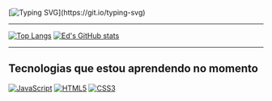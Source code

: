 [![Typing SVG](https://readme-typing-svg.demolab.com?font=Silkscreen&size=27&pause=980&color=008363&background=1E97693B&vCenter=true&width=520&lines=Ol%C3%A1!+Eduardo+de+Oliveira+aqui+_%F0%9F%91%A8%E2%80%8D%F0%9F%92%BB;Estudante+secundarista_;Brasil%2C+Paran%C3%A1%2C+Curitiba_;</>_)](https://git.io/typing-svg)

---

[![Top Langs](https://github-readme-stats.vercel.app/api/top-langs/?username=edozz42&langs_count=8&theme=gotham)](https://github.com/EdOzz42)
[![Ed's GitHub stats](https://github-readme-stats.vercel.app/api?username=edozz42&theme=gotham)](https://github.com/anuraghazra/github-readme-stats)

---

## Tecnologias que estou aprendendo no momento

[![JavaScript](https://img.shields.io/badge/JavaScript-323330?style=for-the-badge&logo=javascript&logoColor=F7DF1E)](https://github.com/EdOzz42)
[![HTML5](https://img.shields.io/badge/HTML5-E34F26?style=for-the-badge&logo=html5&logoColor=white)](https://github.com/EdOzz42)
[![CSS3](https://img.shields.io/badge/CSS3-1572B6?style=for-the-badge&logo=css3&logoColor=white)](https://github.com/EdOzz42)

